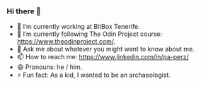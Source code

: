 ### Hi there 👋

- 🔭 I’m currently working at BitBox Tenerife.
- 🌱 I’m currently following The Odin Project course: https://www.theodinproject.com/.
- 💬 Ask me about whatever you might want to know about me.
- 📫 How to reach me: https://www.linkedin.com/in/pa-perz/
- 😄 Pronouns: he / him.
- ⚡ Fun fact: As a kid, I wanted to be an archaeologist.
